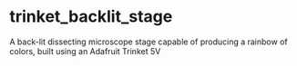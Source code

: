 # trinket_backlit_stage
A back-lit dissecting microscope stage capable of producing a rainbow of colors, built using an Adafruit Trinket 5V
